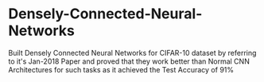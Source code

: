 # Densely-Connected-Neural-Networks
Built Densely Connected Neural Networks for CIFAR-10 dataset by referring to it's Jan-2018 Paper and proved that they work better than Normal CNN Architectures for such tasks as it achieved the Test Accuracy of 91%
